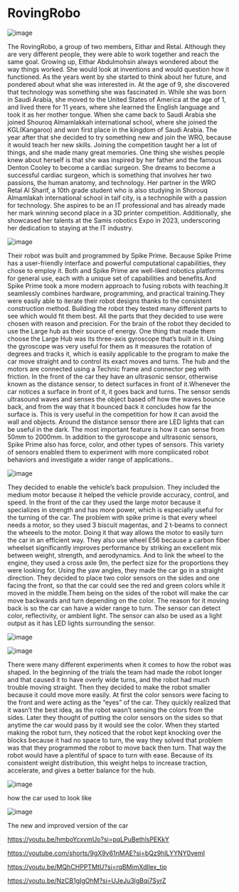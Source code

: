 # RovingRobo

![image](https://github.com/r32416hdk/RovingRobo/assets/146734724/9304d6da-a569-4d62-b6bc-d12b02442f56)

The RovingRobo, a group of two members, Eithar and Retal. Although they are very different people, they were able to work together and reach the same goal. Growing up, Eithar Abdulmohsin always wondered about the way things worked. She would look at inventions and would question how it functioned. As the years went by she started to think about her future, and pondered about what she was interested in. At the age of 9, she discovered that technology was something she was fascinated in. While she was born in Saudi Arabia, she moved to the United States of America at the age of 1, and lived there for 11 years, where she learned the English language and took it as her mother tongue. When she came back to Saudi Arabia she joined Shouroq Almamlakkah international school, where she joined the KGL(Kangaroo) and won first place in the kingdom of Saudi Arabia. The year after that she decided to try something new and join the WRO, because it would teach her new skills. Joining the competition taught her a lot of things, and she made many great memories. One thing she wishes people knew about herself is that she was inspired by her father and the famous Denton Cooley to become a cardiac surgeon. She dreams to become a successful cardiac surgeon, which is something that involves her two passions, the human anatomy, and technology. Her partner in the WRO Retal Al Sharif, a 10th grade student who is also studying in Shorouq Almamlakah international school in taif city, is a technophile with a passion for technology. She aspires to be an IT professional and has already made her mark winning second place in a 3D printer competition. Additionally, she showcased her talents at the Samis robotics Expo in 2023, underscoring her dedication to staying at the IT industry.

![image](https://github.com/r32416hdk/RovingRobo/assets/146734724/293d0d20-ef2c-4c36-aec2-0a58b73da132)


Their robot was built and programmed by Spike Prime. Because Spike Prime has a user-friendly interface and powerful computational capabilities, they chose to employ it. Both and Spike Prime are well-liked robotics platforms for general use, each with a unique set of capabilities and benefits.And Spike Prime took a more modern approach to fusing robots with teaching.It seamlessly combines hardware, programming, and practical training.They were easily able to iterate their robot designs thanks to the consistent construction method.
Building the robot they tested many different parts to see which would fit them best. All the parts that they decided to use were chosen with reason and precision. For the brain of the robot they decided to use the Large hub as their source of energy. One thing that made them choose the Large Hub was its three-axis gyroscope that’s built in it. Using the gyroscope was very useful for them as it measures the rotation of degrees and tracks it, which is easily applicable to the program to make the car move straight and to control its exact moves and turns. The hub and the motors are connected using a Technic frame and connector peg with friction. In the front of the car they have an ultrasonic sensor, otherwise known as the distance sensor, to detect surfaces in front of it.Whenever the car notices a surface in front of it, it goes back and turns. The sensor sends ultrasound waves and senses the object based off how the waves bounce back, and from the way that it bounced back it concludes how far the surface is. This is very useful in the competition for how it can avoid the wall and objects. Around the distance sensor there are LED lights that can be useful in the dark. The most important feature is how it can sense from 50mm to 2000mm. In addition to the gyroscope and ultrasonic sensors, Spike Prime also has force, color, and other types of sensors. This variety of sensors enabled them to experiment with more complicated robot behaviors and investigate a wider range of applications..


![image](https://github.com/r32416hdk/RovingRobo/assets/146734724/28782458-7493-4e74-84dc-6b0baecf6c3f)

They decided to enable the vehicle’s back propulsion. They included the medium motor because it helped the vehicle provide accuracy, control, and speed. In the front of the car they used the large motor because it specializes in strength and has more power, which is especially useful for the turning of the car. The problem with spike prime is that every wheel needs a motor, so they used 3 biscuit magentas, and 2 t-beams to connect the wheeels to the motor. Doing it that way allows the motor to easily turn the car in an efficient way. They also use wheel E56 because a carbon fiber wheelset significantly improves performance by striking an excellent mix between weight, strength, and aerodynamics. And to link the wheel to the engine, they used a cross axle 9m, the perfect size for the proportions they were looking for. Using the yaw angles, they made the car go in a straight direction. They decided to place two color sensors on the sides and one facing the front, so that the car could see the red and green colors while it moved in the middle.Them being on the sides of the robot will make the car move backwards and turn depending on the color. The reason for it moving back is so the car can have a wider range to turn. The sensor can detect color, reflectivity, or ambient light. The sensor can also be used as a light output as it has LED lights surrounding the sensor. 

![image](https://github.com/r32416hdk/RovingRobo/assets/146734724/9f7ab462-7d22-4b6f-8892-0fd21ad61c50)

![image](https://github.com/r32416hdk/RovingRobo/assets/146734724/82239ed8-06ab-44cf-ac83-519d30a1f267)


There were many different experiments when it comes to how the robot was shaped. In the beginning of the trials the team had made the robot longer and that caused it to have overly wide turns, and the robot had much trouble moving straight. Then they decided to make the robot smaller because it could move more easily. At first the color sensors were facing to the front and were acting as the “eyes” of the car. They quickly realized that it wasn’t the best idea, as the robot wasn’t sensing the colors from the sides. Later they thought of putting the color sensors on the sides so that anytime the car would pass by it would see the color. When they started making the robot turn, they noticed that the robot kept knocking over the blocks because it had no space to turn, the way they solved that problem was that they programmed the robot to move back then turn. That way the robot would have a plentiful of space to turn with ease. Because of its consistent weight distribution, this weight helps to increase traction, accelerate, and gives a better balance for the hub.

![image](https://github.com/r32416hdk/RovingRobo/assets/146734724/7dc02566-e4b7-42cc-936c-7ee5d42ea1c2)


how the car used to look like 

![image](https://github.com/r32416hdk/RovingRobo/assets/146734724/7ac702d0-6ef8-4d5b-8496-7fb3032a0358)

The new and improved version of the car

https://youtu.be/hmboYcxvmUo?si=pqLPuBethlsPEKkY

https://youtube.com/shorts/9gX9v61nMAE?si=bQz9hlLYYNY0vemI

https://youtu.be/MQhCHPPTMtU?si=rqBMimXdllex_tip

https://youtu.be/NzCB1gIgOhM?si=UJeJu3lgBqi7SyrZ


